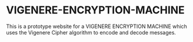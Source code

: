 # VIGENERE-ENCRYPTION-MACHINE

This is a prototype website for a VIGENERE ENCRYPTION MACHINE which uses the Vigenere Cipher 
algorithm to encode and decode messages.
